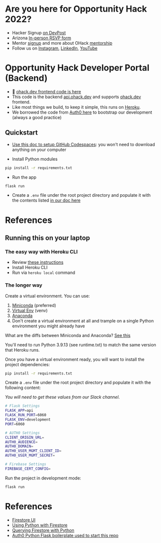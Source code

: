 # Are you here for Opportunity Hack 2022?
- Hacker Signup [on DevPost](https://opportunity-hack-2022.devpost.com/)
- Arizona [In-person RSVP form](https://docs.google.com/forms/d/e/1FAIpQLScTveAW1rOEN_YO-IgI0qmi3aPkFH71O5j1OElqgYUXScKysA/viewform)
- Mentor [signup](https://docs.google.com/forms/d/e/1FAIpQLSdY352vtbNhNM5fyKozQ7HbuxCKfkU6xTO2aA7cKx7UpWRZog/viewform) and more about OHack [mentorship](https://www.ohack.org/about/mentors)
- Follow us on [Instagram](https://www.instagram.com/opportunityhack/), [LinkedIn](https://www.linkedin.com/company/opportunity-hack/), [YouTube](https://www.youtube.com/@opportunityhack)


# Opportunity Hack Developer Portal (Backend)
- 📝 [ohack.dev frontend code is here](https://github.com/opportunity-hack/frontend-ohack.dev)
- This code is the backend [api.ohack.dev](https://api.ohack.dev) and supports [ohack.dev](https://www.ohack.dev) frontend.  
- Like most things we build, to keep it simple, this runs on [Heroku](https://trifinlabs.com/what-is-heroku/).
- We borrowed the code from [Auth0 here](https://github.com/auth0-developer-hub/api_flask_python_hello-world) to bootstrap our development (always a good practice)

## Quickstart
- [Use this doc to setup GitHub Codespaces](https://docs.google.com/document/d/1RDJsTLouF3S35mgFZptQv4DZXK0SC6P1mieCinFicDs/edit?usp=sharing): you won't need to download anything on your computer

- Install Python modules
```bash
pip install -r requirements.txt
```
- Run the app
```bash
flask run
```
- Create a `.env` file under the root project directory and populate it with the contents listed [in our doc here](https://docs.google.com/document/d/1RDJsTLouF3S35mgFZptQv4DZXK0SC6P1mieCinFicDs/edit#bookmark=id.ho9aqosnukcm)

# References
## Running this on your laptop
### The easy way with Heroku CLI
- Review [these instructions](https://devcenter.heroku.com/articles/heroku-cli) 
- Install Heroku CLI
- Run via `heroku local` command 

### The longer way
Create a virtual environment.
You can use:
1. [Miniconda](https://docs.conda.io/en/latest/miniconda.html) (preferred) 
2. [Virtual Env](https://docs.python.org/3/tutorial/venv.html) (venv)
3. [Anaconda](https://www.anaconda.com/products/distribution)
4. Don't create a virtual environment at all and trample on a single Python environment you might already have

What are the diffs between Miniconda and Anaconda? [See this](https://stackoverflow.com/questions/45421163/anaconda-vs-miniconda)

You'll need to run Python 3.9.13 (see runtime.txt) to match the same version that Heroku runs.

Once you have a virtual environment ready, you will want to install the project dependencies:

```bash
pip install -r requirements.txt
```

Create a `.env` file under the root project directory and populate it with the following content:

_You will need to get these values from our Slack channel_.
```bash
# Flask Settings
FLASK_APP=api
FLASK_RUN_PORT=6060
FLASK_ENV=development
PORT=6060

# AUTH0 Settings
CLIENT_ORIGIN_URL=
AUTH0_AUDIENCE=
AUTH0_DOMAIN=
AUTH0_USER_MGMT_CLIENT_ID=
AUTH0_USER_MGMT_SECRET=

# Firebase Settings
FIREBASE_CERT_CONFIG=
```


Run the project in development mode:
```bash
flask run
```


# References
- [Firestore UI](https://github.com/thanhlmm/refi-app)
- [Using Python with Firestore](https://towardsdatascience.com/nosql-on-the-cloud-with-python-55a1383752fc)
- [Querying Firestore with Python](https://firebase.google.com/docs/firestore/query-data/get-data)
- [Auth0 Python Flask boilerplate used to start this repo](https://github.com/auth0-developer-hub/api_flask_python_hello-world)